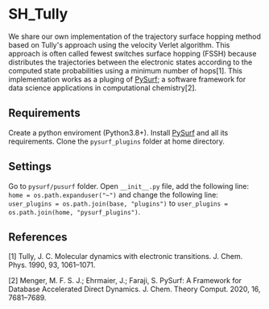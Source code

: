 # SH_Tully
We share our own implementation of the trajectory surface hopping method based on Tully's approach using the velocity Verlet algorithm. This approach is often called fewest switches surface hopping (FSSH) because distributes the trajectories between the electronic states according to the computed state probabilities using a minimum number of hops[1].
This implementation works as a pluging of [PySurf](https://github.com/MFSJMenger/pysurf); a software framework for data science applications in computational chemistry[2].
## Requirements
Create a python enviroment (Python3.8+). Install [PySurf](https://github.com/MFSJMenger/pysurf) and all its requirements. Clone the `pysurf_plugins` folder at home directory. 
## Settings
Go to `pysurf/pusurf` folder. Open `__init__.py` file, add the following line: `home = os.path.expanduser("~")` and change the following line: `user_plugins = os.path.join(base, "plugins")` to `user_plugins = os.path.join(home, "pysurf_plugins")`. 
## References
[1] Tully, J. C. Molecular dynamics with electronic transitions. J. Chem. Phys. 1990, 93,
1061–1071.

[2] Menger, M. F. S. J.; Ehrmaier, J.; Faraji, S. PySurf: A Framework for Database
Accelerated Direct Dynamics. J. Chem. Theory Comput. 2020, 16, 7681–7689.
